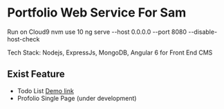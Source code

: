 # Portfolio Web Service For Sam

Run on Cloud9
nvm use 10
ng serve --host 0.0.0.0 --port 8080 --disable-host-check

Tech Stack: Nodejs, ExpressJs, MongoDB, Angular 6 for Front End CMS

## Exist Feature

* Todo List [Demo link](https://samliweisen.github.io/#/todo)
* Profolio Single Page (under development)
